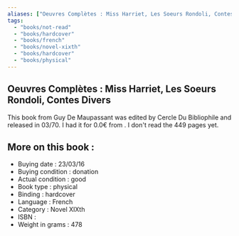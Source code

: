 ```yaml
---
aliases: ["Oeuvres Complètes : Miss Harriet, Les Soeurs Rondoli, Contes Divers"] 
tags: 
  - "books/not-read" 
  - "books/hardcover" 
  - "books/french"
  - "books/novel-xixth"
  - "books/hardcover"
  - "books/physical"
---
```



## Oeuvres Complètes : Miss Harriet, Les Soeurs Rondoli, Contes Divers
This book from Guy De Maupassant was edited by Cercle Du Bibliophile and released in 03/70. I had it for 0.0€ from . I don't read the 449 pages yet.

## More on this book :
- Buying date : 23/03/16
- Buying condition : donation
- Actual condition : good
- Book type : physical
- Binding : hardcover
- Language : French
- Category : Novel XIXth
- ISBN : 
- Weight in grams : 478
